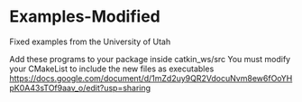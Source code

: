 # Examples-Modified
Fixed examples from the University of Utah

Add these programs to your package inside catkin_ws/src
You must modify your CMakeList to include the new files as executables 
https://docs.google.com/document/d/1mZd2uy9QR2VdocuNvm8ew6fOoYHpK0A43sTOf9aav_o/edit?usp=sharing
